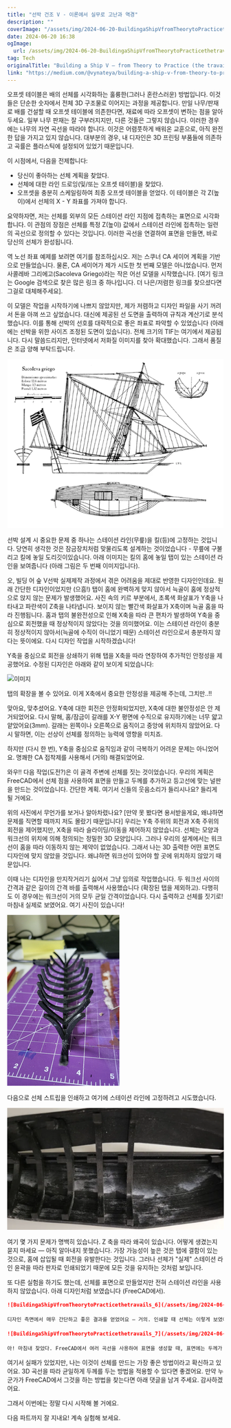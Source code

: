 ```yaml
---
title: "선박 건조 V - 이론에서 실무로 고난과 역경"
description: ""
coverImage: "/assets/img/2024-06-20-BuildingaShipVfromTheorytoPracticethetravails_0.png"
date: 2024-06-20 16:38
ogImage: 
  url: /assets/img/2024-06-20-BuildingaShipVfromTheorytoPracticethetravails_0.png
tag: Tech
originalTitle: "Building a Ship V — from Theory to Practice (the travails)"
link: "https://medium.com/@vynateya/building-a-ship-v-from-theory-to-practice-the-travails-e4abf0dc1c11"
---
```



오프셋 테이블은 배의 선체를 시각화하는 훌륭한(그러나 혼란스러운) 방법입니다. 이것들은 단순한 숫자에서 전체 3D 구조물로 이어지는 과정을 제공합니다. 만일 나무/판재로 배를 건설할 때 오프셋 테이블에 의존한다면, 재료에 따라 오프셋이 변하는 점을 알아두세요. 일부 나무 판재는 잘 구부러지지만, 다른 것들은 그렇지 않습니다. 이러한 경우에는 나무의 자연 곡선을 따라야 합니다. 이것은 어렴풋하게 배워온 교훈으로, 아직 완전한 답을 가지고 있지 않습니다. 대부분의 경우, 내 디자인은 3D 프린팅 부품들에 의존하고 곡률은 플라스틱에 설정되어 있었기 때문입니다.

이 시점에서, 다음을 전제합니다:
- 당신이 좋아하는 선체 계획을 찾았다.
- 선체에 대한 라인 드로잉(및/또는 오프셋 테이블)을 찾았다.
- 오프셋을 충분히 스케일링하여 최종 오프셋 테이블을 얻었다. 이 테이블은 각 Z(높이)에서 선체의 X - Y 좌표를 가져야 합니다.

요약하자면, 저는 선체를 외부의 모든 스테이션 라인 지점에 접촉하는 표면으로 시각화합니다. 이 관점의 장점은 선체를 특정 Z(높이) 값에서 스테이션 라인에 접촉하는 일련의 곡선으로 정의할 수 있다는 것입니다. 이러한 곡선을 연결하여 표면을 만들면, 바로 당신의 선체가 완성됩니다.

<div class="content-ad"></div>

역 노선 좌표 예제를 보려면 여기를 참조하십시오. 저는 스쿠너 CA 세이어 계획을 기반으로 만들었습니다. 물론, CA 세이어가 제가 시도한 첫 번째 모델은 아니었습니다. 먼저 사콜레바 그리에고(Sacoleva Griego)라는 작은 어선 모델을 시작했습니다. [여기 링크는 Google 검색으로 찾은 많은 링크 중 하나입니다. 더 나은/저렴한 링크를 찾으셨다면 그걸로 대체해주세요].

이 모델은 작업을 시작하기에 나쁘지 않았지만, 제가 저렴하고 디자인 파일을 사기 꺼려서 돈을 아껴 쓰고 싶었습니다. 대신에 제공된 선 도면을 출력하여 규칙과 계산기로 분석했습니다. 이를 통해 선박의 선호를 대략적으로 좋은 좌표로 파악할 수 있었습니다 (아래에는 선박을 위한 사이즈 조정된 도면이 있습니다). 전체 크기의 TIF는 여기에서 제공됩니다. 다시 말씀드리지만, 인터넷에서 저화질 이미지를 찾아 확대했습니다. 그래서 품질은 조금 양해 부탁드립니다.

![선박 건조 관련 이미지](/assets/img/2024-06-20-BuildingaShipVfromTheorytoPracticethetravails_0.png)

선박 설계 시 중요한 문제 중 하나는 스테이션 라인(무릎)을 킬(등)에 고정하는 것입니다. 당연히 생각한 것은 잠금장치처럼 맞물리도록 설계하는 것이었습니다 - 무릎에 구불리고 킬에 놓일 도리깃이있습니다. 아래 이미지는 킬의 홈에 놓일 탭이 있는 스테이션 라인을 보여줍니다 (아래 그림은 두 번째 이미지입니다).

<div class="content-ad"></div>

오, 빌딩 어 숲 Ⅴ선박 실제제작 과정에서 겪은 어려움을 제대로 반영한 디자인인데요. 원래 간단한 디자인이었지만 (으흠!) 탭이 홈에 완벽하게 맞지 않아서 늑골이 홈에 정상적으로 앉지 않는 문제가 발생했어요. 사진 속의 키르 부분에서, 초록색 화살표가 Y축을 나타내고 파란색이 Z축을 나타냅니다. 보이지 않는 빨간색 화살표가 X축이며 늑골 홈을 따라 진행됩니다. 홈과 탭의 불완전성으로 인해 X축을 따라 큰 편차가 발생하여 Y축을 중심으로 회전했을 때 정상적이지 않았다는 것을 의미했어요. 이는 스테이션 라인이 충분히 정상적이지 않아서(늑골에 수직이 아니었기 때문) 스테이션 라인으로서 충분하지 않다는 뜻이에요. 다시 디자인 작업을 시작하겠습니다!

Y축을 중심으로 회전을 상쇄하기 위해 탭을 X축을 따라 연장하여 추가적인 안정성을 제공했어요. 수정된 디자인은 아래와 같이 보이게 되었습니다:

<div class="content-ad"></div>

![이미지](/assets/img/2024-06-20-BuildingaShip-VfromTheorytoPracticethetravails_3.png)

탭의 확장을 볼 수 있어요. 이게 X축에서 중요한 안정성을 제공해 주는데, 그치만..!!

맞아요, 맞추셨어요. Y축에 대한 회전은 안정화되었지만, X축에 대한 불안정성은 안 제거되었어요. 다시 말해, 홈/잠금이 갈래를 X-Y 평면에 수직으로 유지하기에는 너무 얇고 얕았어요(3mm). 갈래는 왼쪽이나 오른쪽으로 움직이고 중앙에 위치하지 않았어요. 다시 말하면, 이는 선상이 선체를 정의하는 능력에 영향을 미치죠.

하지만 (다시 한 번), Y축을 중심으로 움직임과 같이 극복하기 어려운 문제는 아니었어요. 명쾌한 CA 접착제를 사용해서 (거의) 해결되었어요.

<div class="content-ad"></div>

와우!! 다음 작업(도전?)은 이 골격 주변에 선체를 짓는 것이었습니다. 우리의 계획은 FreeCAD에서 선체 점을 사용하여 표면을 만들고 두께를 추가하고 등고선에 맞는 널판을 만드는 것이었습니다. 간단한 계획. 여기서 신들의 웃음소리가 들리시나요? 들리게 될 거에요.

위의 사진에서 무언가를 보거나 알아차렸나요? [만약 못 봤다면 용서받을게요, 왜냐하면 문제를 직면할 때까지 저도 몰랐기 때문입니다] 우리는 Y축 주위의 회전과 X축 주위의 회전을 제어했지만, X축을 따라 슬라이딩/이동을 제어하지 않았습니다. 선체는 모양과 워크선의 위치에 의해 정의되는 정밀한 3D 모양입니다. 그러나 우리의 설계에서는 워크선이 홈을 따라 이동하지 않는 제약이 없었습니다. 그래서 나는 3D 출력한 어떤 표면도 디자인에 맞지 않았을 것입니다. 왜냐하면 워크선이 있어야 할 곳에 위치하지 않았기 때문입니다.

이때 나는 디자인을 만지작거리기 싫어서 그냥 임의로 작업했습니다. 두 워크선 사이의 간격과 같은 길이의 간격 바를 출력해서 사용했습니다 (확장된 탭을 제외하고). 다행히도 이 경우에는 워크선이 거의 모두 균일 간격이었습니다. 다시 출력하고 선체를 짓기로! 마침내 실제로 보였어요. 여기 사진이 있습니다!

![사진](/assets/img/2024-06-20-BuildingaShipVfromTheorytoPracticethetravails_4.png)

<div class="content-ad"></div>

다음으로 선체 스트립을 인쇄하고 여기에 스테이션 라인에 고정하려고 시도했습니다.

![Image](/assets/img/2024-06-20-BuildingaShipVfromTheorytoPracticethetravails_5.png)

여기 몇 가지 문제가 명백히 있습니다. Z 축을 따라 왜곡이 있습니다. 어떻게 생겼는지 묻지 마세요 — 아직 알아내지 못했습니다. 가장 가능성이 높은 것은 탭에 결함이 있는 것으로, 홈에 삽입될 때 회전을 유발한다는 것입니다. 그러나 선체가 "실제" 스테이션 라인 윤곽을 따라 판자로 인쇄되었기 때문에 모든 것을 유지하는 것처럼 보입니다.

또 다른 실험을 하기도 했는데, 선체를 표면으로 만들었지만 전혀 스테이션 라인을 사용하지 않았습니다. 아래 디자인처럼 보였습니다 (FreeCAD에서).

<div class="content-ad"></div>

```markdown
![BuildingaShipVfromTheorytoPracticethetravails_6](/assets/img/2024-06-20-BuildingaShipVfromTheorytoPracticethetravails_6.png)

디자인 측면에서 매우 간단하고 좋은 결과를 얻었어요 — 거의. 인쇄할 때 선체는 이렇게 보였어요:

![BuildingaShipVfromTheorytoPracticethetravails_7](/assets/img/2024-06-20-BuildingaShipVfromTheorytoPracticethetravails_7.png)

아! 마침내 찾았다. FreeCAD에서 여러 곡선을 사용하여 표면을 생성할 때, 표면에는 두께가 없어요. 그래서 표면에 두께를 추가해야 합니다. 그러나 두께는 주요 축 중 하나에만 한 번에 추가할 수 있어요. 즉, 두께는 곡선이 주요 축을 횡단하는 선체 일부 영역에서 너무 얇아요. 특히 X-Y 대 Z. 이것이 위 모델에서 보이는 결함을 일으켰어요.
```

<div class="content-ad"></div>

여기서 실패가 있었지만, 나는 이것이 선체를 만드는 가장 좋은 방법이라고 확신하고 있어요. 3D 곡선을 따라 균일하게 두께를 두는 방법을 적용할 수 있다면 좋겠어요. 만약 누군가가 FreeCAD에서 그것을 하는 방법을 찾는다면 아래 댓글을 남겨 주세요. 감사하겠어요.

그래서 이번에는 정말 다시 시작해 볼 거에요.

다음 파트까지 잘 지내요! 계속 실험해 보세요.